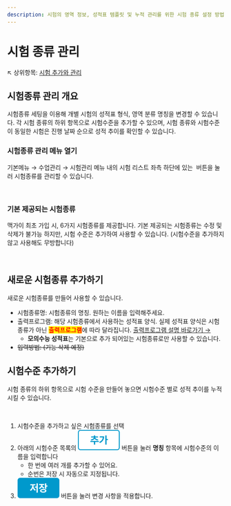 ```yaml
---
description: 시험의 영역 정보, 성적표 템플릿 및 누적 관리를 위한 시험 종류 설정 방법
---
```


# 시험 종류 관리

↖ 상위항목: [시험 추가와 관리](./)

## 시험종류 관리 개요

시험종류 세팅을 이용해 개별 시험의 성적표 형식, 영역 분류 명칭을 변경할 수 있습니다. 각 시험 종류의 하위 항목으로 시험수준을 추가할 수 있으며, 시험 종류와 시험수준이 동일한 시험은 진행 날짜 순으로 성적 추이를 확인할 수 있습니다.&#x20;

### 시험종류 관리 메뉴 열기

기본메뉴 → 수업관리 → 시험관리 메뉴 내의 시험 리스트 좌측 하단에 있는 <img src="../../.gitbook/assets/btn_시험종류.png" alt="" data-size="line"> 버튼을 눌러 시험종류를 관리할 수 있습니다.

<figure><img src="../../.gitbook/assets/시험종류설정.png" alt=""><figcaption></figcaption></figure>

### 기본 제공되는 시험종류

맥가이 최초 가입 시, 6가지 시험종류를 제공합니다. 기본 제공되는 시험종류는 수정 및 삭제가 불가능 하지만, 시험 수준은 추가하여 사용할 수 있습니다. (시험수준을 추가하지 않고 사용해도 무방합니다)

<figure><img src="../../.gitbook/assets/기본시험종류.png" alt=""><figcaption></figcaption></figure>

## 새로운 시험종류 추가하기

새로운 시험종류를 만들어 사용할 수 있습니다.

* 시험종류명: 시험종류의 명칭. 원하는 이름을 입력해주세요.
* 출력프로그램: 해당 시험종류에서 사용하는 성적표 양식. 실제 성적표 양식은 시험종류가 아닌 <mark style="color:red;">**출력프로그램**</mark>에 따라 달라집니다. [출력프로그램 설명 바로가기 →](form.md)
  * **모의수능 성적표**는 기본으로 추가 되어있는 시험종류로만 사용할 수 있습니다.
* ~~입력방법: (기능 삭제 예정)~~

## 시험수준 추가하기

시험 종류의 하위 항목으로 시험 수준을 만들어 놓으면 시험수준 별로 성적 추이를 누적시킬 수 있습니다.

<figure><img src="../../.gitbook/assets/시험수준 추가하기.png" alt=""><figcaption></figcaption></figure>

1. 시험수준을 추가하고 싶은 시험종류를 선택
2. 아래의 시험수준 목록의 <img src="../../.gitbook/assets/btn_추가.png" alt="" data-size="line"> 버튼을 눌러 **명칭** 항목에 시험수준의 이름을 입력합니다&#x20;
   * 한 번에 여러 개를 추가할 수 있어요.
   * 순번은 저장 시 자동으로 지정됩니다.
3. <img src="../../.gitbook/assets/btn_저장.png" alt="" data-size="line"> 버튼을 눌러 변경 사항을 적용합니다.

